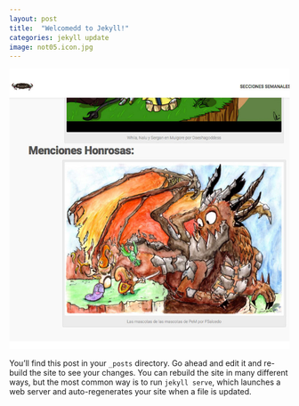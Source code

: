 ```yaml
---
layout: post
title:  "Welcomedd to Jekyll!"
categories: jekyll update
image: not05.icon.jpg
---
```


![imagen](/img/not05.jpg)

You’ll find this post in your `_posts` directory. Go ahead and edit it and re-build the site to see your changes. You can rebuild the site in many different ways, but the most common way is to run `jekyll serve`, which launches a web server and auto-regenerates your site when a file is updated.
